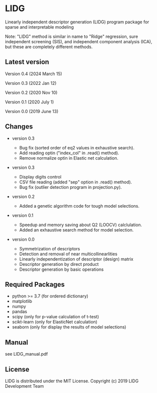 # LIDG
Linearly independent descriptor generation (LIDG) program package for sparse and interpretable modeling

Note:
"LIDG" method is similar in name to "Ridge" regression, sure independent screening (SIS), and independent component analysis (ICA), but these are completely different methods.

## Latest version
Version 0.4 (2024 March 15)

Version 0.3 (2022 Jan 12)

Version 0.2 (2020 Nov 10)

Version 0.1 (2020 July 1)

Version 0.0 (2019 June 13)

## Changes
* version 0.3
    - Bug fix (sorted order of eq2 values in exhaustive search).
    - Add reading optin ("index_col" in .read() method).
    - Remove normalize optin in Elastic net calculation.  

* version 0.3
    - Display digits control
    - CSV file reading (added "sep" option in .read() method). 
    - Bug fix (outlier detection program in projection.py).
    
* version 0.2
    - Added a genetic algorithm code for tough model selections.
    
* version 0.1
    - Speedup and memory saving about Q2 (LOOCV) calclulation.
    - Added an exhaustive search method for model selection.

* version 0.0
    - Symmetrization of descriptors
    - Detection and removal of near multicollinearlities 
    - Linearly independentization of descriptor (design) matrix
    - Descriptor generation by direct product 
    - Descriptor generation by basic operations

## Required Packages
- python >= 3.7 (for ordered dictionary)
- matplotlib
- numpy
- pandas
- scipy (only for p-value calculation of t-test)
- scikt-learn (only for ElasticNet calculation)
- seaborn (only for display the results of model selections)

## Manual
see LIDG_manual.pdf

## License
LIDG is distributed under the MIT License.
Copyright (c) 2019 LIDG Development Team
